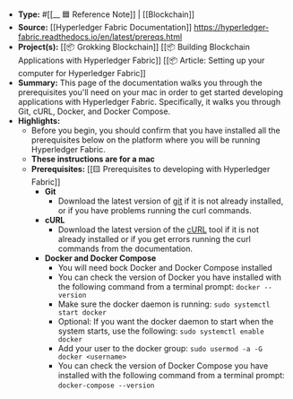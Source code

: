 - **Type:** #[[__ 🟦  Reference Note]] | [[Blockchain]]
- **Source:** [[Hyperledger Fabric Documentation]] https://hyperledger-fabric.readthedocs.io/en/latest/prereqs.html
- **Project(s):** [[📦 Grokking Blockchain]] [[📦 Building Blockchain Applications with Hyperledger Fabric]] [[📦 Article: Setting up your computer for Hyperledger Fabric]]
- **Summary:** This page of the documentation walks you through the prerequisites you'll need on your mac in order to get started developing applications with Hyperledger Fabric. Specifically, it walks you through Git, cURL, Docker, and Docker Compose. 
- **Highlights:**
    - Before you begin, you should confirm that you have installed all the 
prerequisites below on the platform where you will be running 
Hyperledger Fabric.
    - **These instructions are for a mac**
    - **Prerequisites:** [[🟨 Prerequisites to developing with Hyperledger Fabric]]
        - **Git**
            - Download the latest version of [git](https://git-scm.com/downloads) if it is not already installed, or if you have problems running the curl commands.
        - **cURL**
            - Download the latest version of the [cURL](https://curl.haxx.se/download.html) tool if it is not already installed or if you get errors running the curl commands from the documentation.
        - **Docker and Docker Compose**
            - You will need bock Docker and Docker Compose installed
            - You can check the version of Docker you have installed with the following
command from a terminal prompt: `docker --version`
            - Make sure the docker daemon is running: `sudo systemctl start docker`
            - Optional: If you want the docker daemon to start when the system starts, use the following: `sudo systemctl enable docker`
            - Add your user to the docker group: `sudo usermod -a -G docker <username>`
            - You can check the version of Docker Compose you have installed with the
following command from a terminal prompt: `docker-compose --version`
